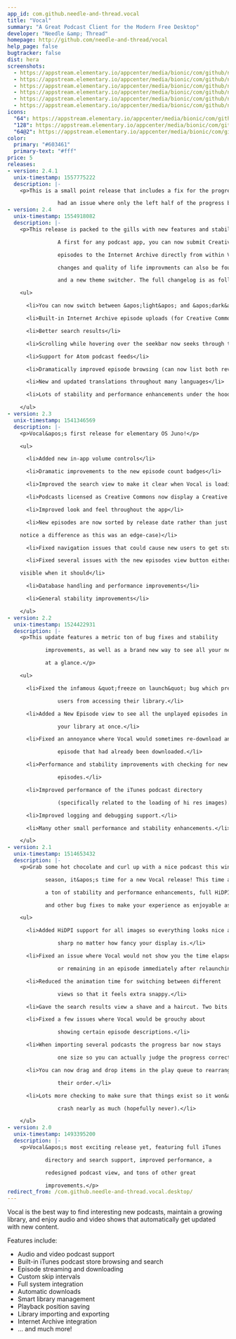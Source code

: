```yaml
---
app_id: com.github.needle-and-thread.vocal
title: "Vocal"
summary: "A Great Podcast Client for the Modern Free Desktop"
developer: "Needle &amp; Thread"
homepage: http://github.com/needle-and-thread/vocal
help_page: false
bugtracker: false
dist: hera
screenshots:
  - https://appstream.elementary.io/appcenter/media/bionic/com/github/needle-and-thread.vocal/CD30FFB597C9D941DAF027A44E0ABBA9/screenshots/image-1_orig.png
  - https://appstream.elementary.io/appcenter/media/bionic/com/github/needle-and-thread.vocal/CD30FFB597C9D941DAF027A44E0ABBA9/screenshots/image-2_orig.png
  - https://appstream.elementary.io/appcenter/media/bionic/com/github/needle-and-thread.vocal/CD30FFB597C9D941DAF027A44E0ABBA9/screenshots/image-3_orig.png
  - https://appstream.elementary.io/appcenter/media/bionic/com/github/needle-and-thread.vocal/CD30FFB597C9D941DAF027A44E0ABBA9/screenshots/image-4_orig.png
  - https://appstream.elementary.io/appcenter/media/bionic/com/github/needle-and-thread.vocal/CD30FFB597C9D941DAF027A44E0ABBA9/screenshots/image-5_orig.png
  - https://appstream.elementary.io/appcenter/media/bionic/com/github/needle-and-thread.vocal/CD30FFB597C9D941DAF027A44E0ABBA9/screenshots/image-6_orig.png
icons:
  "64": https://appstream.elementary.io/appcenter/media/bionic/com/github/needle-and-thread.vocal/CD30FFB597C9D941DAF027A44E0ABBA9/icons/64x64/com.github.needle-and-thread.vocal_com.github.needle-and-thread.vocal.png
  "128": https://appstream.elementary.io/appcenter/media/bionic/com/github/needle-and-thread.vocal/CD30FFB597C9D941DAF027A44E0ABBA9/icons/128x128/com.github.needle-and-thread.vocal_com.github.needle-and-thread.vocal.png
  "64@2": https://appstream.elementary.io/appcenter/media/bionic/com/github/needle-and-thread.vocal/CD30FFB597C9D941DAF027A44E0ABBA9/icons/64x64@2/com.github.needle-and-thread.vocal_com.github.needle-and-thread.vocal.png
color:
  primary: "#603461"
  primary-text: "#fff"
price: 5
releases:
- version: 2.4.1
  unix-timestamp: 1557775222
  description: |-
    <p>This is a small point release that includes a fix for the progress bar, which in version 2.4.0

                had an issue where only the left half of the progress bar could be used for seeking.</p>
- version: 2.4
  unix-timestamp: 1554918082
  description: |-
    <p>This release is packed to the gills with new features and stability enhancements!

                A first for any podcast app, you can now submit Creative Commons licensed podcast

                episodes to the Internet Archive directly from within Vocal. Many other requested

                changes and quality of life improvments can also be found, such as chronological feeds

                and a new theme switcher. The full changelog is as follows:</p>

    <ul>

      <li>You can now switch between &apos;light&apos; and &apos;dark&apos; modes using the option in the gear menu</li>

      <li>Built-in Internet Archive episode uploads (for Creative Commons licensed feeds)</li>

      <li>Better search results</li>

      <li>Scrolling while hovering over the seekbar now seeks through the current episode</li>

      <li>Support for Atom podcast feeds</li>

      <li>Dramatically improved episode browsing (can now list both reverse-chronological or chronological - your choice)</li>

      <li>New and updated translations throughout many languages</li>

      <li>Lots of stability and performance enhancements under the hood</li>

    </ul>
- version: 2.3
  unix-timestamp: 1541346569
  description: |-
    <p>Vocal&apos;s first release for elementary OS Juno!</p>

    <ul>

      <li>Added new in-app volume controls</li>

      <li>Dramatic improvements to the new episode count badges</li>

      <li>Improved the search view to make it clear when Vocal is loading results from iTunes</li>

      <li>Podcasts licensed as Creative Commons now display a Creative Commons logo</li>

      <li>Improved look and feel throughout the app</li>

      <li>New episodes are now sorted by release date rather than just their position in the RSS feed (most users will not

    notice a difference as this was an edge-case)</li>

      <li>Fixed navigation issues that could cause new users to get stuck during the setup process</li>

      <li>Fixed several issues with the new episodes view button either being visible when it should not be, or not being

    visible when it should</li>

      <li>Database handling and performance improvements</li>

      <li>General stability improvements</li>

    </ul>
- version: 2.2
  unix-timestamp: 1524422931
  description: |-
    <p>This update features a metric ton of bug fixes and stability

            improvements, as well as a brand new way to see all your new episodes

            at a glance.</p>

    <ul>

      <li>Fixed the infamous &quot;freeze on launch&quot; bug which prevented some

                users from accessing their library.</li>

      <li>Added a New Episode view to see all the unplayed episodes in

                your library at once.</li>

      <li>Fixed an annoyance where Vocal would sometimes re-download an

                episode that had already been downloaded.</li>

      <li>Performance and stability improvements with checking for new

                episodes.</li>

      <li>Improved performance of the iTunes podcast directory

                (specifically related to the loading of hi res images).</li>

      <li>Improved logging and debugging support.</li>

      <li>Many other small performance and stability enhancements.</li>

    </ul>
- version: 2.1
  unix-timestamp: 1514653432
  description: |-
    <p>Grab some hot chocolate and curl up with a nice podcast this winter

            season, it&apos;s time for a new Vocal release! This time around, enjoy

            a ton of stability and performance enhancements, full HiDPI support, 

            and other bug fixes to make your experience as enjoyable as possible.</p>

    <ul>

      <li>Added HiDPI support for all images so everything looks nice and

    	        sharp no matter how fancy your display is.</li>

      <li>Fixed an issue where Vocal would not show you the time elapsed

    	        or remaining in an episode immediately after relaunching the app.</li>

      <li>Reduced the animation time for switching between different

    	        views so that it feels extra snappy.</li>

      <li>Gave the search results view a shave and a haircut. Two bits.</li>

      <li>Fixed a few issues where Vocal would be grouchy about

    	        showing certain episode descriptions.</li>

      <li>When importing several podcasts the progress bar now stays

    	        one size so you can actually judge the progress correctly.</li>

      <li>You can now drag and drop items in the play queue to rearrange

    	        their order.</li>

      <li>Lots more checking to make sure that things exist so it won&apos;t

    	        crash nearly as much (hopefully never).</li>

    </ul>
- version: 2.0
  unix-timestamp: 1493395200
  description: |-
    <p>Vocal&apos;s most exciting release yet, featuring full iTunes

    		directory and search support, improved performance, a

    		redesigned podcast view, and tons of other great

    		improvements.</p>
redirect_from: /com.github.needle-and-thread.vocal.desktop/
---
```


<p>Vocal is the best way to find interesting new podcasts, maintain a growing library,
      and enjoy audio and video shows that automatically get updated with new content.</p>
<p>Features include:</p>
<ul>
  <li>Audio and video podcast support</li>
  <li>Built-in iTunes podcast store browsing and search</li>
  <li>Episode streaming and downloading</li>
  <li>Custom skip intervals</li>
  <li>Full system integration</li>
  <li>Automatic downloads</li>
  <li>Smart library management</li>
  <li>Playback position saving</li>
  <li>Library importing and exporting</li>
  <li>Internet Archive integration</li>
  <li>... and much more!</li>
</ul>